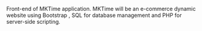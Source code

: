 Front-end of MKTime application. MKTime will be an e-commerce dynamic website using Bootstrap , SQL for database management and PHP for server-side scripting.
